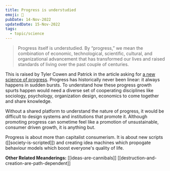 ```yaml
---
title: Progress is understudied
emoji: 🧢
pubDate: 14-Nov-2022
updatedDate: 15-Nov-2022
tags:
  - topic/science
---
```


>Progress itself is understudied. By “progress,” we mean the combination of economic, technological, scientific, cultural, and organizational advancement that has transformed our lives and raised standards of living over the past couple of centuries.

This is raised by Tyler Cowen and Patrick in the article asking for [a new science of progress](https://www.theatlantic.com/science/archive/2019/07/we-need-new-science-progress/594946/). Progress has historically never been linear: it always happens in sudden bursts. To understand how these progress growth spurts happen would need a diverse set of cooperating disciplines like sociology, psychology, organization design, economics to come together and share knowledge.

Without a shared platform to understand the nature of progress, it would be difficult to design systems and institutions that promote it. Although promoting progress can sometime feel like a promotion of unsustainable, consumer driven growth, it is anything but.

Progress is about more than capitalist consumerism. It is about new scripts ([[society-is-scripted]]) and creating idea machines which propogate behaviour models which boost everyone's quality of life.


**Other Related Meanderings:**
[[ideas-are-cannibals]]
[[destruction-and-creation-are-path-dependent]]